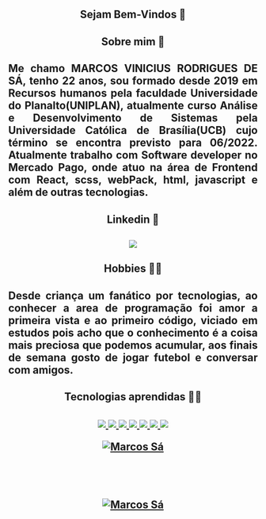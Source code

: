 <h2 align="center">Sejam Bem-Vindos 👋 <h2/>
  
 <h2 align="center">Sobre mim 🧒<h2/>
 
<p align="justify">
    Me chamo MARCOS VINICIUS RODRIGUES DE SÁ, tenho 22 anos, sou formado desde 2019 em Recursos humanos pela faculdade Universidade do Planalto(UNIPLAN), atualmente curso Análise e Desenvolvimento de Sistemas pela Universidade Católica de Brasília(UCB) cujo término se encontra previsto para 06/2022. Atualmente trabalho com Software developer no Mercado Pago, onde atuo na área de Frontend com React, scss, webPack, html, javascript e além de outras tecnologias. 
<p/>
   
<h2 align="center">Linkedin 🧒<h2/>
<div align="center">
  <a href="https://www.linkedin.com/in/marcos-vinicius-rodrigues-de-s%C3%A1-a0bb941b8/" target="_blank"> <img  src="https://img.shields.io/badge/LinkedIn-0077B5?style=for-the-badge&logo=linkedin&logoColor=white"/> </a> 
</div>
   
<h2 align="center">Hobbies 🧑‍💻 <h2/>
<p align="justify">
   Desde criança um fanático por tecnologias, ao conhecer a area de programação foi amor a primeira vista e ao primeiro código, viciado em estudos pois acho que o conhecimento é a coisa mais preciosa que podemos acumular, aos finais de semana gosto de jogar futebol e conversar com amigos.
<p>
  
<h2 align="center">Tecnologias aprendidas 👩‍💻<h2/>
  
<p align="center">
<a href="https://www.w3.org/html/" target="_blank"> <img src="https://img.icons8.com/color/48/000000/html-5.png"/> </a> 
<a href="https://www.w3schools.com/css/" target="_blank"> <img src="https://img.icons8.com/color/48/000000/css3.png"/> </a>
<a href="https://reactjs.org/" target="_blank"> <img src="https://img.icons8.com/color/48/000000/sass.png"/> </a>
<a href="https://reactjs.org/" target="_blank"> <img src="https://img.icons8.com/color/48/000000/bootstrap.png"/> </a>
<a href="https://git-scm.com/" target="_blank"> <img src="https://img.icons8.com/color/48/000000/git.png"/> </a>  
 <a href="https://reactjs.org/" target="_blank"> <img src="https://img.icons8.com/color/48/000000/react-native.png"/> </a>  
 <a href="https://reactjs.org/" target="_blank"> <img src="https://img.icons8.com/color/48/000000/java.png"/> </a>
 <p/>
  
 <p align="center">
<a href="https://github.com/vrsmarcos00/github-readme-streak-stats">
<img title="🔥 Get streak stats for your profile at git.io/streak-stats" alt="Marcos Sá" src="https://github-readme-streak-stats.herokuapp.com/?user=vrsmarcos00&theme=black-ice&hide_border=true&stroke=0000&background=060A0CD0"/>
    </a>
</p>
  
  <br> <br>
  
<p align="center">
<a href="https://github.com/vrsmarcos00/github-readme-stats"><img alt="Marcos Sá" src="https://github-readme-stats.vercel.app/api/top-langs/?username=vrsmarcos00&langs_count=8&count_private=true&layout=compact&theme=react&hide_border=true&bg_color=0D1117" /></a>
</p>





  


